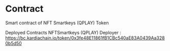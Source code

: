 # Contract
Smart contract of NFT Smartkeys (QPLAY) Token

Deployed Contracts
NFTSmartkeys (QPLAY) Deployer :
https://bc.kardiachain.io/token/0x3fe48E11861fB1CBc540aE83A0439Aa3280b5d50
